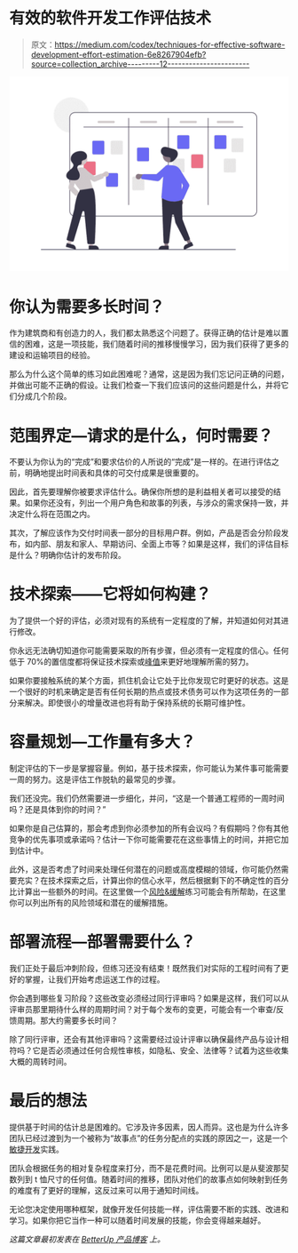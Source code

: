 # 有效的软件开发工作评估技术

> 原文：<https://medium.com/codex/techniques-for-effective-software-development-effort-estimation-6e8267904efb?source=collection_archive---------12----------------------->

![](img/429f64e835a8d5bb64379eb1413dcef2.png)

# 你认为需要多长时间？

作为建筑商和有创造力的人，我们都太熟悉这个问题了。获得正确的估计是难以置信的困难，这是一项技能，我们随着时间的推移慢慢学习，因为我们获得了更多的建设和运输项目的经验。

那么为什么这个简单的练习如此困难呢？通常，这是因为我们忘记问正确的问题，并做出可能不正确的假设。让我们检查一下我们应该问的这些问题是什么，并将它们分成几个阶段。

# 范围界定—请求的是什么，何时需要？

不要认为你认为的“完成”和要求估价的人所说的“完成”是一样的。在进行评估之前，明确地提出时间表和具体的可交付成果是很重要的。

因此，首先要理解你被要求评估什么。确保你所想的是利益相关者可以接受的结果。如果你还没有，列出一个用户角色和故事的列表，与涉众的需求保持一致，并决定什么将在范围之内。

其次，了解应该作为交付时间表一部分的目标用户群。例如，产品是否会分阶段发布，如内部、朋友和家人、早期访问、全面上市等？如果是这样，我们的评估目标是什么？明确你估计的发布阶段。

# 技术探索——它将如何构建？

为了提供一个好的评估，必须对现有的系统有一定程度的了解，并知道如何对其进行修改。

你永远无法确切知道你可能需要采取的所有步骤，但必须有一定程度的信心。任何低于 70%的置信度都将保证技术探索或[峰值](https://www.scaledagileframework.com/spikes/)来更好地理解所需的努力。

如果你要接触系统的某个方面，抓住机会让它处于比你发现它时更好的状态。这是一个很好的时机来确定是否有任何长期的热点或技术债务可以作为这项任务的一部分来解决。即使很小的增量改进也将有助于保持系统的长期可维护性。

# 容量规划—工作量有多大？

制定评估的下一步是掌握容量。例如，基于技术探索，你可能认为某件事可能需要一周的努力。这是评估工作脱轨的最常见的步骤。

我们还没完。我们仍然需要进一步细化，并问，“这是一个普通工程师的一周时间吗？还是具体到你的时间？”

如果你是自己估算的，那会考虑到你必须参加的所有会议吗？有假期吗？你有其他竞争的优先事项或承诺吗？估计一下你可能需要花在这些事情上的时间，并把它加到估计中。

此外，这是否考虑了时间来处理任何潜在的问题或高度模糊的领域，你可能仍然需要充实？在技术探索之后，计算出你的信心水平，然后根据剩下的不确定性的百分比计算出一些额外的时间。在这里做一个[风险&缓解](https://tanzu.vmware.com/developer/practices/risks-and-mitigations/)练习可能会有所帮助，在这里你可以列出所有的风险领域和潜在的缓解措施。

# 部署流程—部署需要什么？

我们正处于最后冲刺阶段，但练习还没有结束！既然我们对实际的工程时间有了更好的掌握，让我们开始考虑运送工作的过程。

你会遇到哪些复习阶段？这些改变必须经过同行评审吗？如果是这样，我们可以从评审员那里期待什么样的周期时间？对于每个发布的变更，可能会有一个审查/反馈周期。那大约需要多长时间？

除了同行评审，还会有其他评审吗？这需要经过设计评审以确保最终产品与设计相符吗？它是否必须通过任何合规性审核，如隐私、安全、法律等？试着为这些收集大概的周转时间。

# 最后的想法

提供基于时间的估计总是困难的。它涉及许多因素，因人而异。这也是为什么许多团队已经过渡到为一个被称为“故事点”的任务分配点的实践的原因之一，这是一个[敏捷开发](https://www.atlassian.com/agile)实践。

团队会根据任务的相对复杂程度来打分，而不是花费时间。比例可以是从斐波那契数列到 t 恤尺寸的任何值。随着时间的推移，团队对他们的故事点如何映射到任务的难度有了更好的理解，这反过来可以用于通知时间线。

无论您决定使用哪种框架，就像开发任何技能一样，评估需要不断的实践、改进和学习。如果你把它当作一种可以随着时间发展的技能，你会变得越来越好。

*这篇文章最初发表在* [*BetterUp 产品博客*](https://build.betterup.com/techniques-for-effective-software-development-effort-estimation/) *上。*